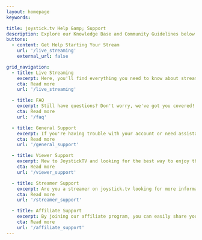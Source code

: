 ```yaml
---
layout: homepage
keywords:

title: joystick.tv Help &amp; Support
description: Explore our Knowledge Base and Community Guidelines below.
buttons:
  - content: Get Help Starting Your Stream
    url: '/live_streaming'
    external_url: false

grid_navigation:
  - title: Live Streaming
    excerpt: Here, you'll find everything you need to know about streaming on our platform, including essential software requirements and professional streaming tips. Whether you're a novice or an experienced streamer, this section is designed to guide you towards a successful streaming experience on joystick.tv
    cta: Read more
    url: '/live_streaming'

  - title: FAQ
    excerpt: Still have questions? Don't worry, we've got you covered! Check out our comprehensive Frequently Asked Questions section for answers to any additional inquiries you may have. We're committed to providing you with all the information you need to make the most of your experience on joystick.tv
    cta: Read more
    url: '/faq'

  - title: General Support
    excerpt: If you're having trouble with your account or need assistance navigating the site, our knowledgeable support team is here to help. You can reach out to us via email, phone, or through our live chat feature, and we'll do our best to resolve any issues as quickly as possible.
    cta: Read more
    url: '/general_support'

  - title: Viewer Support
    excerpt: New to JoystickTV and looking for the best way to enjoy the site? Read up on information about how to get the most enjoyment from joystick.tv
    cta: Read more
    url: '/viewer_support'

  - title: Streamer Support
    excerpt: Are you a streamer on joystick.tv looking for more information? Find everything you need to know about your account from payment information, business and taxes, to more of the creative side like connecting your lovense devices and configuring direct message campaigns.
    cta: Read more
    url: '/streamer_support'

  - title: Affiliate Support
    excerpt: By joining our affiliate program, you can easily share your love for our site with your friends , and earn a commission on purchases they make through your unique affiliate link. Here we can answer the most common questions about the program.
    cta: Read more
    url: '/affiliate_support'
---
```

